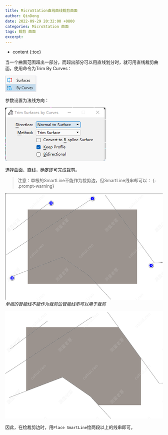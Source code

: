 ```yaml
---
title: MicroStation直线曲线裁剪曲面
author: QinDong
date: 2022-09-29 20:32:00 +0800
categories: MicroStation 曲面
tags: 裁剪 曲面
excerpt: 
---
```

* content
{:toc}

当一个曲面范围超出一部分，而超出部分可以用直线划分时，就可用直线裁剪曲面，使用命令为Trim By Curves：

![](/img/2022/2022-09-29-20-38-48.png)

参数设置为法线方向：

![](/img/2022/2022-09-29-20-38-54.png)

选择曲面、直线，确定即可完成裁剪。

>注意：单根的SmartLine不能作为裁剪边，但SmartLine线串却可以：
{: .prompt-warning}

![](/img/2022/2022-09-30-09-13-08.png)
_单根的智能线不能作为裁剪边智能线串可以用于裁剪_

![](/img/2022/2022-09-30-09-15-53.png)

因此，在绘裁剪边时，用`Place SmartLine`绘两段以上的线串即可。